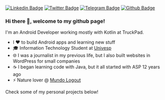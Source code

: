 [![Linkedin Badge](https://img.shields.io/badge/-LinkedIn-blue?style=flat-square&logo=Linkedin&logoColor=white&link=https://www.linkedin.com/in/ninalofrese/)](https://www.linkedin.com/in/ninalofrese/)
[![Twitter Badge](https://img.shields.io/badge/-Twitter-1ca0f1?style=flat-square&labelColor=1ca0f1&logo=twitter&logoColor=white&link=https://twitter.com/ninalofrese)](https://twitter.com/ninalofrese)
[![Telegram Badge](https://img.shields.io/badge/-Telegram-1ca0f1?style=flat-square&labelColor=1ca0f1&logo=telegram&logoColor=white&link=https://t.me/ninalofrese)](https://t.me/ninalofrese)
[![Github Badge](https://img.shields.io/badge/-TruckPad-000?style=flat-square&logo=Github&logoColor=white&link=https://github.com/truckpad)](https://github.com/truckpad)

### Hi there 👋, welcome to my github page!

I'm an Android Developer working mostly with Kotlin at TruckPad.

- I ❤️ to build Android apps and learning new stuff
- 🎓 Information Technology Student at [Univesp](https://univesp.br/cursos/bacharel-em-tecnologia-da-informacao)
- 🌐 I was a journalist in my previous life, but I also built websites in WordPress for small companies
- ☕ I began learning code with Java, but it all started with ASP 12 years ago
- ⚡ Nature lover @ [Mundo Logout](https://mundologout.com.br/)

Check some of my personal projects below!
